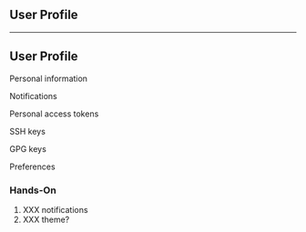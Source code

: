 <!-- .slide: class="vertical-center" -->

<i class="fa-duotone fa-id-card fa-8x fa-duotone-colors" style="float: right; color: grey;"></i>

## User Profile

---

## User Profile

Personal information

Notifications

Personal access tokens

SSH keys [<i class="fa-solid fa-arrow-up-right-from-square"></i>](https://docs.gitlab.com/ee/user/ssh.html)

GPG keys [<i class="fa-solid fa-arrow-up-right-from-square"></i>](https://docs.gitlab.com/ee/user/project/repository/gpg_signed_commits/)

Preferences

### Hands-On

1. XXX notifications
1. XXX theme?
